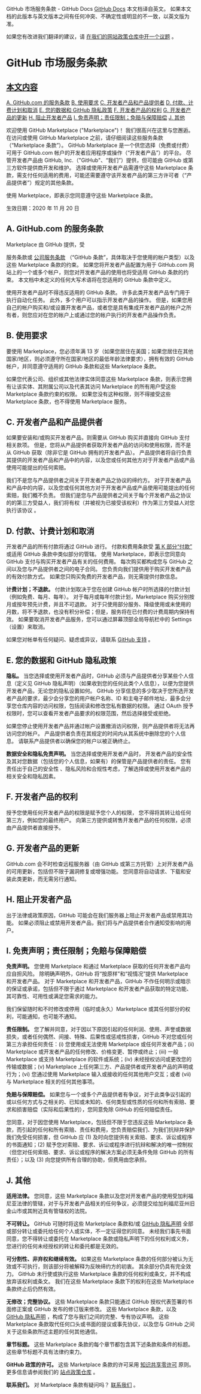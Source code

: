 GitHub 市场服务条款 - GitHub Docs
[GitHub Docs](/cn)
本文档译自英文。 如果本文档的此版本与英文版本之间有任何冲突、不确定性或明显的不一致，以英文版为准。

如果您有改进我们翻译的建议，请
[在我们的网站政策仓库中开一个议题](https://github.com/github/site-policy/issues)
。

# GitHub 市场服务条款

## [本文内容](/github/site-policy/github-marketplace-terms-of-service#in-this-article)
[A. GitHub.com 的服务条款](#a-githubcoms-terms-of-service)
[B. 使用要求](#b-use-requirements)
[C. 开发者产品和产品提供者](#c-developer-products-and-product-providers)
[D. 付款、计费计划和取消](#d-payment-billing-schedule-and-cancellation)
[E. 您的数据和 GitHub 隐私政策](#e-your-data-and-githubs-privacy-policy)
[F. 开发者产品的权利](#f-rights-to-developer-products)
[G. 开发者产品的更新](#g-updates-to-developer-products)
[H. 阻止开发者产品](#h-developer-product-blocking)
[I. 免责声明；责任限制；免赔与保障赔偿](#i-disclaimer-limitation-of-liability-release-and-indemnification)
[J. 其他](#j-miscellanea)

欢迎使用 GitHub Marketplace ("Marketplace")！ 我们很高兴在这里与您邂逅。 在访问或使用 GitHub Marketplace 之前，请仔细阅读这些服务条款（“Marketplace 条款”）。 GitHub Marketplace 是一个供您选择（免费或付费）可用于 GitHub.com 帐户的开发者应用程序或操作（“开发者产品”）的平台。 尽管开发者产品由 GitHub, Inc.（"GitHub"、“我们”）提供，但可能由 GitHub 或第三方软件提供商开发和维护。 选择或使用开发者产品需遵守这些 Marketplace 条款，需支付任何适用的费用，可能还需要遵守该开发者产品的第三方许可者（“产品提供者”）规定的其他条款。

使用 Marketplace，即表示您同意遵守这些 Marketplace 条款。

生效日期：2020 年 11 月 20 日

## A. GitHub.com 的服务条款

Marketplace 由 GitHub 提供，受

服务条款或
[公司服务条款](/cn/articles/github-corporate-terms-of-service)
（“GitHub 条款”，具体取决于您使用的帐户类型）以及这些 Marketplace 条款的约束。 如果您将开发者产品配置为用于 GitHub.com 网站上的一个或多个帐户，则您对开发者产品的使用也将受适用 GitHub 条款的约束。 本文档中未定义的任何大写术语将在您适用的 GitHub 条款中定义。

使用开发者产品时不得违反适用的 GitHub 条款。 许多此类开发者产品专门用于执行自动化任务。 此外，多个用户可以指示开发者产品的操作。 但是，如果您用自己的帐户购买和/或设置开发者产品，或者您是具有集成开发者产品的帐户之所有者，则您应对在您的帐户上或通过您的帐户执行的开发者产品操作负责。

## B. 使用要求

要使用 Marketplace，您必须年满 13 岁（如果您居住在美国；如果您居住在其他国家/地区，则必须遵守所在国家/地区的最低年龄法律要求），拥有有效的 GitHub 帐户，并同意遵守适用的 GitHub 条款和这些 Marketplace 条款。

如果您代表公司、组织或其他法律实体同意这些 Marketplace 条款，则表示您拥有让该实体、其附属公司以及代表其访问 Marketplace 的所有用户受这些 Marketplace 条款约束的权限。 如果您没有这种权限，则不得接受这些 Marketplace 条款，也不得使用 Marketplace 服务。

## C. 开发者产品和产品提供者

如果要安装和/或购买开发者产品，则需要从 GitHub 购买并直接向 GitHub 支付相关款项。 但是，您将从产品提供者获取开发者产品的访问和使用权限，而不是从 GitHub 获取（除非它是 GitHub 拥有的开发者产品）。 产品提供者将自行负责其提供的开发者产品和产品中的内容，以及您或任何其他方对于开发者产品或产品使用可能提出的任何索赔。

我们不是您与产品提供者之间关于开发者产品之协议的缔约方。 对于开发者产品和产品中的内容，以及您或任何其他方对于开发者产品或产品使用可能提出的任何索赔，我们概不负责。 但我们是您与产品提供者之间关于每个开发者产品之协议的的第三方受益人，我们将有权（并被视为已接受该权利）作为第三方受益人对您执行该协议 。

## D. 付款、计费计划和取消

开发者产品的所有付款将通过 GitHub 进行。 付款和费用条款受
[第 K 部分“付款”](/cn/articles/github-terms-of-service/#k-payment)
或适用 GitHub 条款中类似部分的管辖。 使用 Marketplace，即表示您同意向 GitHub 支付与购买开发者产品有关的任何费用。 每次购买都构成您与 GitHub 之间以及您与产品提供者之间的电子合同。 您负责向我们提供用于购买开发者产品的有效付款方式。 如果您只购买免费的开发者产品，则无需提供付款信息。

**计费计划；不退款。**
付款计划取决于您在创建 GitHub 帐户时所选择的付款计划（例如免费、每月、每年）。 对于每月或每年付款计划，Marketplace 购买分别按月或按年预先计费，并且不可退款。 对于只使用部分服务、降级使用或未使用的月数，将不予退款，也没有积分补偿；但是，服务将在已付费的计费周期内保持有效。 如果要取消开发者产品服务，您可以通过屏幕顶部全局导航栏中的 Settings（设置）来取消。

如果您对帐单有任何疑问、疑虑或异议，请联系
[GitHub 支持](https://support.github.com/contact?tags=docs-policy)
。

## E. 您的数据和 GitHub 隐私政策

**隐私。**
当您选择或使用开发者产品时，GitHub 必须与产品提供者分享某些个人信息（定义见 GitHub 隐私声明）（如果收到您的任何此类个人信息），以便为您提供开发者产品，无论您的隐私设置如何。 GitHub 分享信息的多少取决于您所选开发者产品的要求，最少会分享您的用户帐户名称、ID 和主电子邮件地址，最多会分享您仓库内容的访问权限，包括阅读和修改您私有数据的权限。 通过 OAuth 授予权限时，您可以查看开发者产品要求的权限范围，然后选择接受或拒绝。

如果您停止使用开发者产品并通过帐户设置撤消访问权限，则产品提供者将无法再访问您的帐户。 产品提供者负责在其规定的时间内从其系统中删除您的个人信息。 请联系产品提供者以确保您的帐户以被正确终止。

**数据安全和隐私免责声明。**
当您选择或使用开发者产品时， 开发者产品的安全性及其对您数据（包括您的个人信息，如果有）的保管是产品提供者的责任。 您有责任出于自己的安全性 、隐私风险和合规性考虑，了解选择或使用开发者产品的相关安全和隐私因素。

## F. 开发者产品的权利

授予您使用任何开发者产品的权限是赋予您个人的权限， 您不得将其转让给任何第三方，例如您的最终用户。 向第三方提供或转售开发者产品的任何权限，必须由产品提供者直接授予。

## G. 开发者产品的更新

GitHub.com 会不时检查远程服务器（由 GitHub 或第三方托管）上对开发者产品的可用更新，包括但不限于漏洞修复或增强功能。 您同意将自动请求、下载和安装此类更新，而无需另行通知。

## H. 阻止开发者产品

出于法律或政策原因，GitHub 可能会在我们服务器上阻止开发者产品或禁用其功能。 如果必须阻止或禁用开发者产品，我们将与产品提供者合作通知受影响的用户。

## I. 免责声明；责任限制；免赔与保障赔偿

**免责声明。**
您使用 Marketplace 和通过 Marketplace 获取的任何开发者产品均应自担风险。 除明确声明外，GitHub 将“按原样”和“视情况”提供 Marketplace 和开发者产品。 对于 Marketplace 和开发者产品，GitHub 不作任何明示或暗示的保证或承诺，包括但不限于通过 Marketplace 和开发者产品获取的特定功能、其可靠性、可用性或满足您需求的能力。

我们保留随时和不时修改或停用（临时或永久）Marketplace 或其任何部分的权利，可能通知，也可能不通知。

**责任限制。**
您了解并同意，对于因以下原因引起的任何利润、使用、声誉或数据损失，或者任何偶然、间接、特殊、后果性或惩戒性损害，GitHub 不对您或任何第三方承担任何责任：(i) 您使用或无法使用 Marketplace 或任何开发者产品；(ii) Marketplace 或开发者产品的任何修改、价格变更、暂停或终止；(iii) 一般 Marketplace 或支持 Marketplace 的软件或系统；(iv) 未经授权访问或更改您的传输或数据；(v) Marketplace 上任何第三方、产品提供者或开发者产品的声明或行为；(vi) 您通过使用 Marketplace 输入或接收的任何其他用户交互；或者 (vii) 与 Marketplace 相关的任何其他事项。

**免赔与保障赔偿。**
如果您与一个或多个产品提供者有争议，对于此类争议引起的或以任何方式与之相关的、已知或未知的、任何类型或性质的任何和所有索赔、要求和损害赔偿（实际和后果性的），您同意免除 GitHub 的任何赔偿责任。

您同意，对于因您使用 Marketplace，包括但不限于您违反这些 Marketplace 条款，而引起的任何和所有索赔、责任和费用，您负责赔偿我们、为我们抗辩并保护我们免受任何损害，但 GitHub 应 (1) 及时向您提供有关索赔、要求、诉讼或程序的书面通知；(2) 赋予您对索赔、要求、诉讼或程序进行抗辩和解决的唯一控制权（但您对任何索赔、要求、诉讼或程序的解决方案必须无条件免除 GitHub 的所有责任）；以及 (3) 向您提供所有合理的协助，但费用由您承担。

## J. 其他

**适用法律。**
您同意，这些 Marketplace 条款以及您对开发者产品的使用受加利福尼亚法律的管辖，对于与开发者产品相关的任何争议，必须提交给加利福尼亚州旧金山市或其附近具有管辖权的法院。

**不可转让。**
GitHub 可随时将这些 Marketplace 条款和/或
[GitHub 隐私声明](/cn/articles/github-privacy-statement)
全部或部分转让或委托给任何个人或实体，不一定征得您的同意。 未经我们事先书面同意，您不得转让或委托在 Marketplace 条款或隐私声明下的任何权利或义务，您进行的任何未经授权的转让和委托都是无效的。

**可分割性、非弃权和继续有效。**
如果这些 Marketplace 条款的任何部分被认为无效或不可执行，则该部分将被解释为反映缔约方的初衷。 其余部分仍具有完全效力。 GitHub 未行使或执行这些 Marketplace 条款的任何权利或条文，并不构成放弃该权利或条文。 我们在这些 Marketplace 条款下的权利在这些 Marketplace 条款终止后仍然有效。

**无修改；完整协议。**
这些 Marketplace 条款只能通过 GitHub 授权代表签署的书面修正案或 GitHub 发布的修订版来修改。 这些 Marketplace 条款，以及
[GitHub 隐私声明](/cn/articles/github-privacy-statement)
，构成了您与我们之间的完整、专有协议声明。 这些 Marketplace 条款取代任何口头或书面的提议或事先协议，以及您与 GitHub 之间关于这些条款所述主题的任何其他通信。

**章节标题。**
这些 Marketplace 条款的每个章节都包含其下述条款和条件的标题。 这些章节标题不具有法律约束力。

**GitHub 政策的许可。**
这些 Marketplace 条款的许可采用
[知识共享零许可](https://creativecommons.org/publicdomain/zero/1.0/)
原则。 更多信息请参阅我们的
[站点政策仓库](https://github.com/github/site-policy#license)
。

**联系我们。**
对 Marketplace 条款有疑问吗？
[联系我们](https://support.github.com/contact?tags=docs-policy)
。
